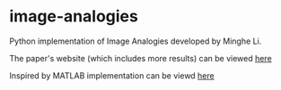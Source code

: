 # image-analogies
Python implementation of Image Analogies developed by Minghe Li.

The paper's website (which includes more results) can be viewed [here](https://mrl.cs.nyu.edu/projects/image-analogies/)

Inspired by MATLAB implementation can be viewd [here](http://jmecom.github.io/projects/computational-photography/image-analogies/)
